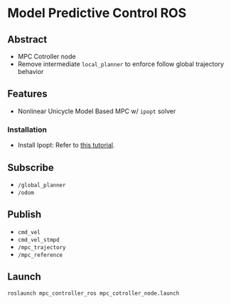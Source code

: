 # Model Predictive Control ROS 

## Abstract
- MPC Cotroller node
- Remove intermediate `local_planner` to enforce follow global trajectory behavior


## Features
* Nonlinear Unicycle Model Based MPC w/ `ipopt` solver 


### Installation

- Install Ipopt: Refer to [this tutorial](docs/ipopt_install/).

## Subscribe
- `/global_planner`
- `/odom`

## Publish

- `cmd_vel`
- `cmd_vel_stmpd`
- `/mpc_trajectory`
- `/mpc_reference`


## Launch

```
roslaunch mpc_controller_ros mpc_cotroller_node.launch 
```
